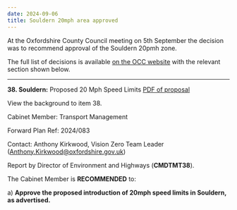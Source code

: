 ```yaml
---
date: 2024-09-06
title: Souldern 20mph area approved
---
```


At the Oxfordshire County Council meeting on 5th September the decision was to recommend approval of the Souldern 20pmh zone.

The full list of decisions is available [on the OCC website](https://mycouncil.oxfordshire.gov.uk/ieListDocuments.aspx?CId=1219&MId=7552&Ver=4)  with the relevant section shown below.

-----
	

**38. Souldern:** Proposed 20 Mph Speed Limits [PDF of proposal](https://mycouncil.oxfordshire.gov.uk/documents/s72231/CMDTMT05092024%20-%2038.%20Souldern%20Proposed%2020mph%20Speed%20Limits.pdf)

View the background to item 38.

Cabinet Member: Transport Management

Forward Plan Ref: 2024/083

Contact: Anthony Kirkwood, Vision Zero Team Leader ([Anthony.Kirkwood@oxfordshire.gov.uk](mailto:Anthony.Kirkwood@oxfordshire.gov.uk))

 

Report by Director of Environment and Highways (**CMDTMT38**).

 

The Cabinet Member is **RECOMMENDED** to:

 

a)  **Approve the proposed introduction of 20mph speed limits in Souldern, as advertised.**


